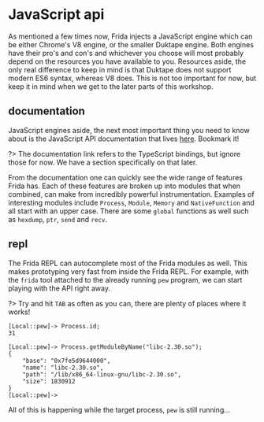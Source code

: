 # JavaScript api

As mentioned a few times now, Frida injects a JavaScript engine which can be either Chrome's V8 engine, or the smaller Duktape engine. Both engines have their pro's and con's and whichever you choose will most probably depend on the resources you have available to you. Resources aside, the only real difference to keep in mind is that Duktape does not support modern ES6 syntax, whereas V8 does. This is not too important for now, but keep it in mind when we get to the later parts of this workshop.

## documentation

JavaScript engines aside, the next most important thing you need to know about is the JavaScript API documentation that lives [here](https://frida.re/docs/javascript-api/). Bookmark it!

?> The documentation link refers to the TypeScript bindings, but ignore those for now. We have a section specifically on that later.

From the documentation one can quickly see the wide range of features Frida has. Each of these features are broken up into modules that when combined, can make from incredibly powerful instrumentation. Examples of interesting modules include `Process`, `Module`, `Memory` and `NativeFunction` and all start with an upper case. There are some `global` functions as well such as `hexdump`, `ptr`, `send` and `recv`.

## repl

The Frida REPL can autocomplete most of the Frida modules as well. This makes prototyping very fast from inside the Frida REPL. For example, with the `frida` tool attached to the already running `pew` program, we can start playing with the API right away.

?> Try and hit `TAB` as often as you can, there are plenty of places where it works!

```text
[Local::pew]-> Process.id;
31
```

```text
[Local::pew]-> Process.getModuleByName("libc-2.30.so");
{
    "base": "0x7fe5d9644000",
    "name": "libc-2.30.so",
    "path": "/lib/x86_64-linux-gnu/libc-2.30.so",
    "size": 1830912
}
[Local::pew]->
```

All of this is happening while the target process, `pew` is still running...
